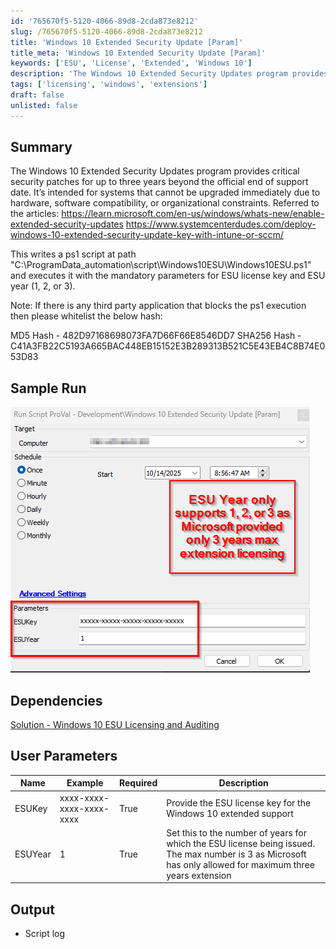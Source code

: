```yaml
---
id: '765670f5-5120-4066-89d8-2cda873e8212'
slug: /765670f5-5120-4066-89d8-2cda873e8212
title: 'Windows 10 Extended Security Update [Param]'
title_meta: 'Windows 10 Extended Security Update [Param]'
keywords: ['ESU', 'License', 'Extended', 'Windows 10']
description: 'The Windows 10 Extended Security Updates program provides critical security patches for up to three years beyond the official end of support date. It’s intended for systems that cannot be upgraded immediately due to hardware, software compatibility, or organizational constraints. Referred to the articles: https://learn.microsoft.com/en-us/windows/whats-new/enable-extended-security-updates, https://www.systemcenterdudes.com/deploy-windows-10-extended-security-update-key-with-intune-or-sccm/'
tags: ['licensing', 'windows', 'extensions']
draft: false
unlisted: false
---
```


## Summary
The Windows 10 Extended Security Updates program provides critical security patches for up to three years beyond the official end of support date. It’s intended for systems that cannot be upgraded immediately due to hardware, software compatibility, or organizational constraints.
Referred to the articles:
https://learn.microsoft.com/en-us/windows/whats-new/enable-extended-security-updates
https://www.systemcenterdudes.com/deploy-windows-10-extended-security-update-key-with-intune-or-sccm/

This writes a ps1 script at path "C:\ProgramData\_automation\script\Windows10ESU\Windows10ESU.ps1" and executes it with the mandatory parameters for ESU license key and ESU year (1, 2, or 3).

Note: If there is any third party application that blocks the ps1 execution then please whitelist the below hash:

MD5 Hash - 482D97168698073FA7D66F66E8546DD7
SHA256 Hash - C41A3FB22C5193A665BAC448EB15152E3B289313B521C5E43EB4C8B74E053D83

## Sample Run

![Sample Run](../../../static/img/docs/2731179e-384e-4fda-907a-365368ebf742/image.webp)

## Dependencies

[Solution - Windows 10 ESU Licensing and Auditing](/docs/7fe6a52b-79fd-487b-8009-523996e74d11)

## User Parameters

| Name        | Example                                                            | Required | Description                                                                                       |
|-------------|--------------------------------------------------------------------|----------|---------------------------------------------------------------------------------------------------|
| ESUKey         | xxxx-xxxx-xxxx-xxxx-xxxx | True    | Provide the ESU license key for the Windows 10 extended support     |
| ESUYear   | 1                                                                  | True    | Set this to the number of years for which the ESU license being issued. The max number is 3 as Microsoft has only allowed for maximum three years extension |

## Output

- Script log